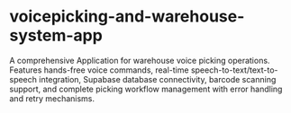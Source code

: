 # voicepicking-and-warehouse-system-app
A comprehensive Application  for warehouse voice picking operations. Features hands-free voice commands, real-time speech-to-text/text-to-speech integration, Supabase database connectivity, barcode scanning support, and complete picking workflow management with error handling and retry mechanisms.  
